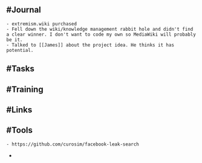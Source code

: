 ## #Journal
	- extremism.wiki purchased
	- Fell down the wiki/knowledge management rabbit hole and didn't find a clear winner. I don't want to code my own so MediaWiki will probably be it.
	- Talked to [[James]] about the project idea. He thinks it has potential.
## #Tasks
## #Training
## #Links
## #Tools
	- https://github.com/curosim/facebook-leak-search
-